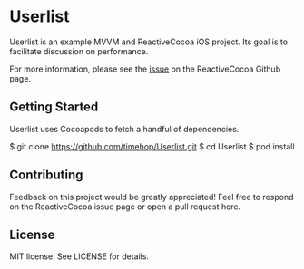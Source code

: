 # Userlist

Userlist is an example MVVM and ReactiveCocoa iOS project. Its goal is to facilitate discussion on performance.

For more information, please see the [issue](https://github.com/ReactiveCocoa/ReactiveCocoa/issues/1497) on the ReactiveCocoa Github page.

## Getting Started

Userlist uses Cocoapods to fetch a handful of dependencies.

  $ git clone https://github.com/timehop/Userlist.git
  $ cd Userlist
  $ pod install

## Contributing

Feedback on this project would be greatly appreciated! Feel free to respond on the ReactiveCocoa issue page or open a pull request here.

## License

MIT license. See LICENSE for details.